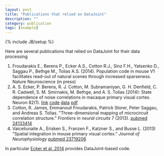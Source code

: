 ```yaml
---
layout: post
title: "Publications that relied on DataJoint"
description: ""
category: publication 
tags: [example]
---
```

{% include JB/setup %}

Here are several publications that relied on DataJoint for their data processing

1. Froudarakis E., Berens P., Ecker A.S., Cotton R.J., Sinz F.H., Yatsenko D., Saggau P., Bethge M., Tolias A.S. (2014). Population code in mouse V1 facilitates read-out of natural scenes through increased sparseness. Nature Neuroscience (in press)
1. A. S. Ecker, P. Berens, R. J. Cotton, M. Subramaniyan, G. H. Denfield, C. R. Cadwell, S. M. Smirnakis, M. Bethge, and A. S. Tolias (2014): State dependence of noise correlations in macaque primary visual cortex. Neuron 82(1). [link](http://www.cell.com/neuron/abstract/S0896-6273(14)00104-4) [code](https://github.com/aecker/ecker2014) [data](http://bethgelab.org/files/ecker2014.zip) [pdf](http://toliaslab.files.wordpress.com/2011/06/ecker_2014_with_supplement.pdf)
1. Cotton, R. James, Emmanouil Froudarakis, Patrick Storer, Peter Saggau, and Andreas S. Tolias. "Three-dimensional mapping of microcircuit correlation structure." _Frontiers in neural circuits_ 7 (2013). [pubmed 24133414](http://www.ncbi.nlm.nih.gov/pubmed/24133414)
1. Vaiceliunaite A., Erisken S., Franzen F., Katzner S., and Busse L. (2013) "Spatial integration in mouse primary visual cortex." _Journal of Neurophysiology_  [pubmed 23719206](http://www.ncbi.nlm.nih.gov/pubmed/23719206)

In particular [Ecker et al. 2014](http://toliaslab.org/publications/ecker-et-al-2014/) provides DataJoint-based code.
